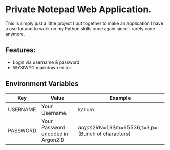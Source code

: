 # Private Notepad Web Application.
This is simply just a little project I put together to make an application I have a use for and to work on my Python skills once again since I rarely code anymore.

## Features:
- Login via username & password.
- WYSIWYG markdown editor.

## Environment Variables
| Key         | Value                             | Example                                            |
| ----------- | --------------------------------- | -------------------------------------------------- |
| USERNAME    | Your Username.                    | kallum                                             |
| PASSWORD    | Your Password encoded in Argon2ID | $argon2id$v=19$m=65536,t=3,p=(Bunch of characters) |
